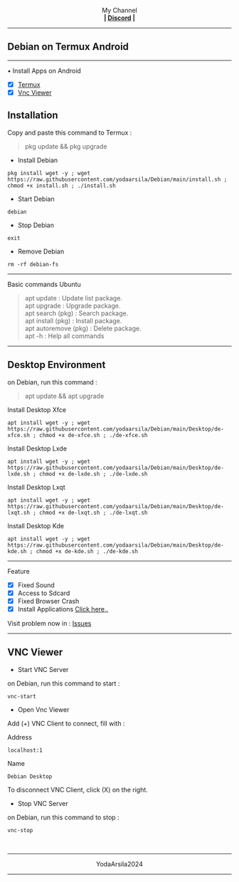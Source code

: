 
<p align="center">My Channel</br><b>
| <a href="https://discord.gg/GCehyym">Discord</a> </a> |</b></p>

---
## Debian on Termux Android

---
• Install Apps on Android
- [x] [Termux](https://github.com/termux/termux-app/releases/tag/v0.118.0)
- [x] [Vnc Viewer](https://play.google.com/store/apps/details?id=com.realvnc.viewer.android)

## Installation

Copy and paste this command to Termux :
> pkg update && pkg upgrade

* Install Debian
```
pkg install wget -y ; wget https://raw.githubusercontent.com/yodaarsila/Debian/main/install.sh ; chmod +x install.sh ; ./install.sh
```

* Start Debian
```
debian
```

* Stop Debian
```
exit
```

* Remove Debian
```
rm -rf debian-fs
```

---
Basic commands Ubuntu
> apt update : Update list package.</br>
> apt upgrade : Upgrade package.</br>
> apt search (pkg) : Search package.</br>
> apt install (pkg) : Install package.</br>
> apt autoremove (pkg) : Delete package.</br>
> apt -h : Help all commands

---
## Desktop Environment

on Debian, run this command :

> apt update && apt upgrade

Install Desktop Xfce
```
apt install wget -y ; wget https://raw.githubusercontent.com/yodaarsila/Debian/main/Desktop/de-xfce.sh ; chmod +x de-xfce.sh ; ./de-xfce.sh
```

Install Desktop Lxde
```
apt install wget -y ; wget https://raw.githubusercontent.com/yodaarsila/Debian/main/Desktop/de-lxde.sh ; chmod +x de-lxde.sh ; ./de-lxde.sh
```

Install Desktop Lxqt
```
apt install wget -y ; wget https://raw.githubusercontent.com/yodaarsila/Debian/main/Desktop/de-lxqt.sh ; chmod +x de-lxqt.sh ; ./de-lxqt.sh
```

Install Desktop Kde
```
apt install wget -y ; wget https://raw.githubusercontent.com/yodaarsila/Debian/main/Desktop/de-kde.sh ; chmod +x de-kde.sh ; ./de-kde.sh
```

---
Feature
- [x] Fixed Sound
- [x] Access to Sdcard
- [x] Fixed Browser Crash
- [x] Install Applications [Click here,.](https://github.com/yodaarsila/Debian/main/Apps)

Visit problem now in : [Issues](https://github.com/wahasa/Debian/issues)

---
## VNC Viewer

* Start VNC Server

on Debian, run this command to start :

```
vnc-start
```

* Open Vnc Viewer

Add (+) VNC Client to connect, fill with :

Address
```
localhost:1
```

Name
```
Debian Desktop
```

To disconnect VNC Client, click (X) on the right.

* Stop VNC Server

on Debian, run this command to stop :

```
vnc-stop
```
</br>

---
<p align="center">YodaArsila2024</p>

---

